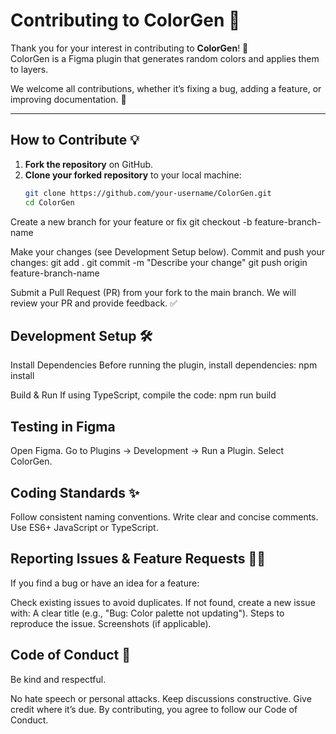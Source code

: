 # Contributing to ColorGen 🎨

Thank you for your interest in contributing to **ColorGen**! 🚀  
ColorGen is a Figma plugin that generates random colors and applies them to layers.

We welcome all contributions, whether it’s fixing a bug, adding a feature, or improving documentation. 🎉

---

## How to Contribute 💡

1. **Fork the repository** on GitHub.
2. **Clone your forked repository** to your local machine:
   ```bash
   git clone https://github.com/your-username/ColorGen.git
   cd ColorGen

Create a new branch for your feature or fix
git checkout -b feature-branch-name

Make your changes (see Development Setup below).
Commit and push your changes:
git add .
git commit -m "Describe your change"
git push origin feature-branch-name

Submit a Pull Request (PR) from your fork to the main branch.
We will review your PR and provide feedback. ✅

## Development Setup 🛠️

Install Dependencies
Before running the plugin, install dependencies:
npm install

Build & Run
If using TypeScript, compile the code:
npm run build

## Testing in Figma 

Open Figma.
Go to Plugins → Development → Run a Plugin.
Select ColorGen.

## Coding Standards ✨
Follow consistent naming conventions.
Write clear and concise comments.
Use ES6+ JavaScript or TypeScript.

## Reporting Issues & Feature Requests 🐞💡
If you find a bug or have an idea for a feature:

Check existing issues to avoid duplicates.
If not found, create a new issue with:
A clear title (e.g., "Bug: Color palette not updating").
Steps to reproduce the issue.
Screenshots (if applicable).

## Code of Conduct 🤝
Be kind and respectful.

No hate speech or personal attacks.
Keep discussions constructive.
Give credit where it’s due.
By contributing, you agree to follow our Code of Conduct.
